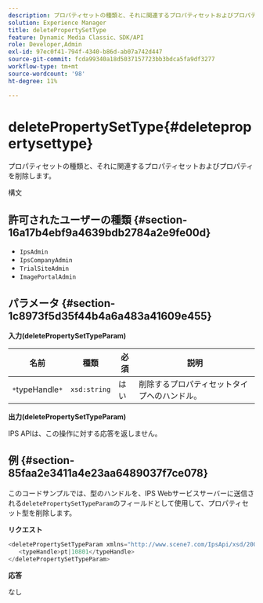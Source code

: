 ```yaml
---
description: プロパティセットの種類と、それに関連するプロパティセットおよびプロパティを削除します。
solution: Experience Manager
title: deletePropertySetType
feature: Dynamic Media Classic、SDK/API
role: Developer,Admin
exl-id: 97ec0f41-794f-4340-b86d-ab07a742d447
source-git-commit: fcda99340a18d5037157723bb3bdca5fa9df3277
workflow-type: tm+mt
source-wordcount: '98'
ht-degree: 11%

---
```


# deletePropertySetType{#deletepropertysettype}

プロパティセットの種類と、それに関連するプロパティセットおよびプロパティを削除します。

構文

## 許可されたユーザーの種類 {#section-16a17b4ebf9a4639bdb2784a2e9fe00d}

* `IpsAdmin`
* `IpsCompanyAdmin`
* `TrialSiteAdmin`
* `ImagePortalAdmin`

## パラメータ {#section-1c8973f5d35f44b4a6a483a41609e455}

**入力(deletePropertySetTypeParam)**

| 名前 | 種類 | 必須 | 説明 |
|---|---|---|---|
| `*`typeHandle`*` | `xsd:string` | はい | 削除するプロパティセットタイプへのハンドル。 |

**出力(deletePropertySetTypeParam)**

IPS APIは、この操作に対する応答を返しません。

## 例 {#section-85faa2e3411a4e23aa6489037f7ce078}

このコードサンプルでは、型のハンドルを、IPS Webサービスサーバーに送信される`deletePropertySetTypeParam`のフィールドとして使用して、プロパティセット型を削除します。

**リクエスト**

```java
<deletePropertySetTypeParam xmlns="http://www.scene7.com/IpsApi/xsd/2008-01-15">
   <typeHandle>pt|10801</typeHandle>
</deletePropertySetTypeParam>
```

**応答**

なし

